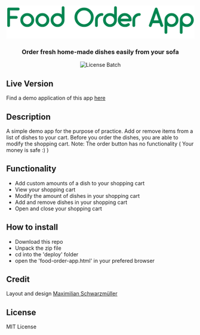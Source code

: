 <div align="center">
  <br />
    <img src="./banner.png" width="546" alt="Banner" />
    <h3>Order fresh home-made dishes easily from your sofa</h3>
  <p>
   <img src="https://img.shields.io/github/license/Coopexx/food-order-app" alt="License Batch" />
  </p>
</div>

## Live Version

Find a demo application of this app [here](https://hendriktreuner.me/food-order-app)

## Description

A simple demo app for the purpose of practice.
Add or remove items from a list of dishes to your cart. Before you order the dishes, you are able to modify the shopping cart.
Note: The order button has no functionality ( Your money is safe :) )

## Functionality

-   Add custom amounts of a dish to your shopping cart
-   View your shopping cart
-   Modify the amount of dishes in your shopping cart
-   Add and remove dishes in your shopping cart
-   Open and close your shopping cart

## How to install

-   Download this repo
-   Unpack the zip file
-   cd into the 'deploy' folder
-   open the 'food-order-app.html' in your prefered browser

## Credit

Layout and design [Maximilian Schwarzmüller](https://github.com/maxschwarzmueller)

## License

MIT License
